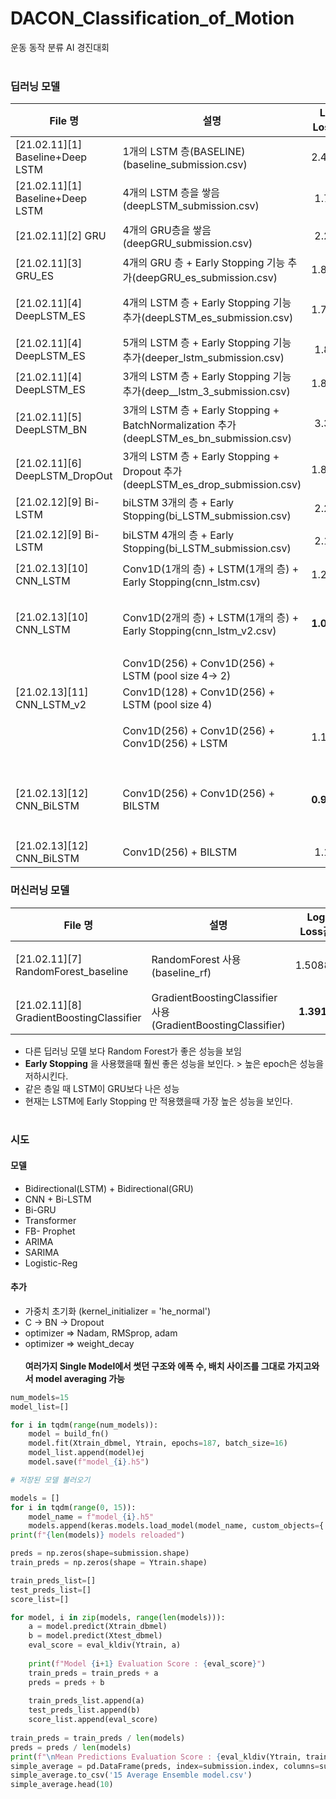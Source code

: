 # DACON_Classification_of_Motion
운동 동작 분류 AI 경진대회
<br><br>
### 딥러닝 모델
|File 명|설명|Log Loss값|비고|
|-----|-------|:-----:|----|
|[21.02.11][1] Baseline+Deep LSTM| 1개의 LSTM 층(BASELINE)(baseline_submission.csv)|2.4148||
|[21.02.11][1] Baseline+Deep LSTM| 4개의 LSTM 층을 쌓음(deepLSTM_submission.csv)|1.739|단일층보단 나은 성능|
|[21.02.11][2] GRU|4개의 GRU층을 쌓음(deepGRU_submission.csv)|2.289|같은 층 LSTM이 더 나은 성능|
|[21.02.11][3] GRU_ES| 4개의 GRU 층 + Early Stopping 기능 추가(deepGRU_es_submission.csv)|1.8980|Early Stopping이 안한 것보다 나은 성능|
|[21.02.11][4] DeepLSTM_ES| 4개의 LSTM 층 + Early Stopping 기능 추가(deepLSTM_es_submission.csv)|1.7265|총 epoch 33번 진행, deeper 진행(epochs:33) 1.879|
|[21.02.11][4] DeepLSTM_ES| 5개의 LSTM 층 + Early Stopping 기능 추가(deeper_lstm_submission.csv)|1.879||
|[21.02.11][4] DeepLSTM_ES| 3개의 LSTM 층 + Early Stopping 기능 추가(deep__lstm_3_submission.csv)|1.8394||
|[21.02.11][5] DeepLSTM_BN| 3개의 LSTM 층 + Early Stopping + BatchNormalization 추가(deepLSTM_es_bn_submission.csv)|3.392|patience = 20, epochs = 300 -> logloss : 더 별로|
|[21.02.11][6] DeepLSTM_DropOut|3개의 LSTM 층 + Early Stopping + Dropout 추가(deepLSTM_es_drop_submission.csv)|1.8322|Batchnormalization보단 dropout, but 안해주는 것이 나음|
|[21.02.12][9] Bi-LSTM|biLSTM 3개의 층 + Early Stopping(bi_LSTM_submission.csv)|2.239| 더 안좋아짐 ㅇㅅㅇ|
|[21.02.12][9] Bi-LSTM|biLSTM 4개의 층 + Early Stopping(bi_LSTM_submission.csv)|2.127|3개의 층 보다는 좋은데 여전히 별로임|
|[21.02.13][10] CNN_LSTM|Conv1D(1개의 층) + LSTM(1개의 층) + Early Stopping(cnn_lstm.csv)|1.2267|Conv1D + LSTM이 좋은 성능을 보임|
|[21.02.13][10] CNN_LSTM|Conv1D(2개의 층) + LSTM(1개의 층) + Early Stopping(cnn_lstm_v2.csv)|**1.0631**|Conv1D 두개를 쌓았을 때 더 좋은 성능(early Stopping을 더 높였는데 1.084)|
||Conv1D(256) + Conv1D(256) + LSTM (pool size 4-> 2)|```x```|1.1362|
|[21.02.13][11] CNN_LSTM_v2|Conv1D(128) + Conv1D(256) + LSTM (pool size 4)|```x```||
||Conv1D(256) + Conv1D(256) + Conv1D(256) + LSTM|1.1742|Layer수는 총 3층 정도만 해도 되는 거 같다|
|[21.02.13][12] CNN_BiLSTM|Conv1D(256) + Conv1D(256) + BILSTM|**0.9926**|CNN과 Bidirectional LSTM 두개를 합쳐서 쓰니 더 좋은 성능을 보인다|
|[21.02.13][12] CNN_BiLSTM|Conv1D(256) + BILSTM|1.102||

### 머신러닝 모델
|File 명|설명|Log Loss값|비고|
|-----|-------|:-----:|----|
|[21.02.11][7] RandomForest_baseline|RandomForest 사용(baseline_rf)|1.50886|다른 딥러닝들 보다 좋은 성능을 보임|
|[21.02.11][8] GradientBoostingClassifier|GradientBoostingClassifier사용(GradientBoostingClassifier)|**1.3918**|RandomForest보다 나은 성능|


- 다른 딥러닝 모델 보다 Random Forest가 좋은 성능을 보임
- **Early Stopping** 을 사용했을때 훨씬 좋은 성능을 보인다. > 높은 epoch은 성능을 저하시킨다.
- 같은 층일 때 LSTM이 GRU보다 나은 성능
- 현재는 LSTM에 Early Stopping 만 적용했을때 가장 높은 성능을 보인다.
<br><br>
### 시도
#### 모델
- Bidirectional(LSTM) + Bidirectional(GRU)
- CNN + Bi-LSTM
- Bi-GRU
- Transformer
- FB- Prophet
- ARIMA
- SARIMA
- Logistic-Reg
#### 추가
- 가중치 초기화 (kernel_initializer = 'he_normal')
- C -> BN -> Dropout
- optimizer => Nadam, RMSprop, adam
- optimizer => weight_decay
<br><br>
**여러가지 Single Model에서 썻던 구조와 에폭 수, 배치 사이즈를 그대로 가지고와서 model averaging 가능**

```python
num_models=15
model_list=[]

for i in tqdm(range(num_models)):
    model = build_fn()
    model.fit(Xtrain_dbmel, Ytrain, epochs=187, batch_size=16)
    model_list.append(model)ej
    model.save(f"model_{i}.h5")
```
```python
# 저장된 모델 불러오기

models = []
for i in tqdm(range(0, 15)):
    model_name = f"model_{i}.h5"
    models.append(keras.models.load_model(model_name, custom_objects={'mish' : mish}))
print(f"{len(models)} models reloaded")
```

```python
preds = np.zeros(shape=submission.shape)
train_preds = np.zeros(shape = Ytrain.shape)

train_preds_list=[]
test_preds_list=[]
score_list=[]

for model, i in zip(models, range(len(models))):
    a = model.predict(Xtrain_dbmel)
    b = model.predict(Xtest_dbmel)
    eval_score = eval_kldiv(Ytrain, a)
    
    print(f"Model {i+1} Evaluation Score : {eval_score}")
    train_preds = train_preds + a
    preds = preds + b
    
    train_preds_list.append(a)
    test_preds_list.append(b)
    score_list.append(eval_score)
    
train_preds = train_preds / len(models)
preds = preds / len(models)
print(f"\nMean Predictions Evaluation Score : {eval_kldiv(Ytrain, train_preds)}")
simple_average = pd.DataFrame(preds, index=submission.index, columns=submission.columns)
simple_average.to_csv('15 Average Ensemble model.csv')
simple_average.head(10)
```
